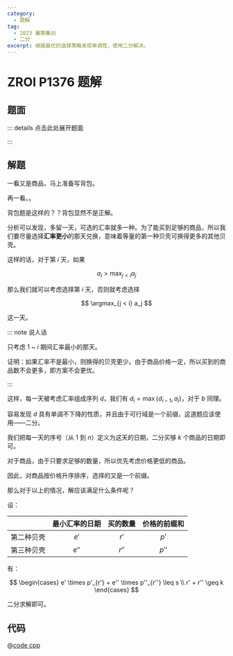 ```yaml
---
category:
  - 题解
tag:
  - 2023 暑期集训
  - 二分
excerpt: 根据最优的选择策略发现单调性，使用二分解决。
---
```


# ZROI P1376 题解

## 题面

::: details 点击此处展开题面

<!-- @include: ../../source/ZR-P1376/problem.md -->

:::

## 解题

一看又是商品，马上准备写背包。

再一看。。

背包题是这样的？？背包显然不是正解。

分析可以发现，多留一天，可选的汇率就多一种。为了能买到足够的商品，所以我们要尽量选择**汇率更小**的那天兑换，意味着等量的第一种贝壳可换得更多的其他贝壳。

这样的话，对于第 $i$ 天，如果

$$ a_i > \max_{j < i} a_j $$

那么我们就可以考虑选择第 $i$ 天，否则就考虑选择

$$ \argmax_{j < i} a_j $$

这一天。

::: note 说人话

只考虑 1 ~ $i$ 期间汇率最小的那天。

证明：如果汇率不是最小，则换得的贝壳更少。由于商品价格一定，所以买到的商品数不会更多，即方案不会更优。

:::

这样，每一天被考虑汇率组成序列 $d$，我们有 $d_i = \max \{d_{i - 1}, a_i\}$，对于 $b$ 同理。

容易发现 $d$ 具有单调不下降的性质，并且由于可行域是一个前缀，这道题应该使用——二分。

我们把每一天的序号（从 1 到 $n$）定义为这天的日期，二分买够 $k$ 个商品的日期即可。

对于商品，由于只要求足够的数量，所以优先考虑价格更低的商品。

因此，对商品按价格升序排序，选择的又是一个前缀。

那么对于以上的情况，解应该满足什么条件呢？

设：

|           | 最小汇率的日期 | 买的数量 | 价格的前缀和 |
| :-------: | :-----------: | :-----: | :---------: |
| 第二种贝壳 | $e'$          | $r'$    | $p'$        |
| 第三种贝壳 | $e''$         | $r''$   | $p''$       |

有：

$$
\begin{cases}
  e' \times p'_{r'} + e'' \times p''_{r''} \leq s \\
  r' + r'' \geq k
\end{cases}
$$

二分求解即可。

## 代码

@[code cpp](../../source/ZR-P1376/binary.cpp)
